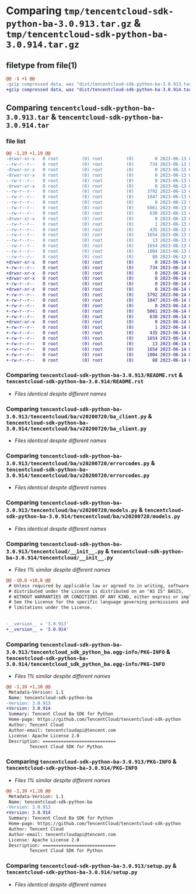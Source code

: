 # Comparing `tmp/tencentcloud-sdk-python-ba-3.0.913.tar.gz` & `tmp/tencentcloud-sdk-python-ba-3.0.914.tar.gz`

## filetype from file(1)

```diff
@@ -1 +1 @@
-gzip compressed data, was "dist/tencentcloud-sdk-python-ba-3.0.913.tar", last modified: Tue Jun 13 02:04:08 2023, max compression
+gzip compressed data, was "dist/tencentcloud-sdk-python-ba-3.0.914.tar", last modified: Wed Jun 14 00:18:52 2023, max compression
```

## Comparing `tencentcloud-sdk-python-ba-3.0.913.tar` & `tencentcloud-sdk-python-ba-3.0.914.tar`

### file list

```diff
@@ -1,19 +1,19 @@
-drwxr-xr-x   0 root         (0) root         (0)        0 2023-06-13 02:04:08.000000 tencentcloud-sdk-python-ba-3.0.913/
--rw-r--r--   0 root         (0) root         (0)      734 2023-06-13 02:04:08.000000 tencentcloud-sdk-python-ba-3.0.913/README.rst
-drwxr-xr-x   0 root         (0) root         (0)        0 2023-06-13 02:04:08.000000 tencentcloud-sdk-python-ba-3.0.913/tencentcloud/
-drwxr-xr-x   0 root         (0) root         (0)        0 2023-06-13 02:04:08.000000 tencentcloud-sdk-python-ba-3.0.913/tencentcloud/ba/
--rw-r--r--   0 root         (0) root         (0)        0 2023-06-13 02:04:08.000000 tencentcloud-sdk-python-ba-3.0.913/tencentcloud/ba/__init__.py
-drwxr-xr-x   0 root         (0) root         (0)        0 2023-06-13 02:04:08.000000 tencentcloud-sdk-python-ba-3.0.913/tencentcloud/ba/v20200720/
--rw-r--r--   0 root         (0) root         (0)     3792 2023-06-13 02:04:08.000000 tencentcloud-sdk-python-ba-3.0.913/tencentcloud/ba/v20200720/ba_client.py
--rw-r--r--   0 root         (0) root         (0)     1047 2023-06-13 02:04:08.000000 tencentcloud-sdk-python-ba-3.0.913/tencentcloud/ba/v20200720/errorcodes.py
--rw-r--r--   0 root         (0) root         (0)        0 2023-06-13 02:04:08.000000 tencentcloud-sdk-python-ba-3.0.913/tencentcloud/ba/v20200720/__init__.py
--rw-r--r--   0 root         (0) root         (0)     5061 2023-06-13 02:04:08.000000 tencentcloud-sdk-python-ba-3.0.913/tencentcloud/ba/v20200720/models.py
--rw-r--r--   0 root         (0) root         (0)      630 2023-06-13 02:04:08.000000 tencentcloud-sdk-python-ba-3.0.913/tencentcloud/__init__.py
-drwxr-xr-x   0 root         (0) root         (0)        0 2023-06-13 02:04:08.000000 tencentcloud-sdk-python-ba-3.0.913/tencentcloud_sdk_python_ba.egg-info/
--rw-r--r--   0 root         (0) root         (0)        1 2023-06-13 02:04:08.000000 tencentcloud-sdk-python-ba-3.0.913/tencentcloud_sdk_python_ba.egg-info/dependency_links.txt
--rw-r--r--   0 root         (0) root         (0)      435 2023-06-13 02:04:08.000000 tencentcloud-sdk-python-ba-3.0.913/tencentcloud_sdk_python_ba.egg-info/SOURCES.txt
--rw-r--r--   0 root         (0) root         (0)     1654 2023-06-13 02:04:08.000000 tencentcloud-sdk-python-ba-3.0.913/tencentcloud_sdk_python_ba.egg-info/PKG-INFO
--rw-r--r--   0 root         (0) root         (0)       13 2023-06-13 02:04:08.000000 tencentcloud-sdk-python-ba-3.0.913/tencentcloud_sdk_python_ba.egg-info/top_level.txt
--rw-r--r--   0 root         (0) root         (0)     1654 2023-06-13 02:04:08.000000 tencentcloud-sdk-python-ba-3.0.913/PKG-INFO
--rw-r--r--   0 root         (0) root         (0)     1004 2023-06-13 02:04:08.000000 tencentcloud-sdk-python-ba-3.0.913/setup.py
--rw-r--r--   0 root         (0) root         (0)       88 2023-06-13 02:04:08.000000 tencentcloud-sdk-python-ba-3.0.913/setup.cfg
+drwxr-xr-x   0 root         (0) root         (0)        0 2023-06-14 00:18:52.000000 tencentcloud-sdk-python-ba-3.0.914/
+-rw-r--r--   0 root         (0) root         (0)      734 2023-06-14 00:18:52.000000 tencentcloud-sdk-python-ba-3.0.914/README.rst
+drwxr-xr-x   0 root         (0) root         (0)        0 2023-06-14 00:18:52.000000 tencentcloud-sdk-python-ba-3.0.914/tencentcloud/
+drwxr-xr-x   0 root         (0) root         (0)        0 2023-06-14 00:18:52.000000 tencentcloud-sdk-python-ba-3.0.914/tencentcloud/ba/
+-rw-r--r--   0 root         (0) root         (0)        0 2023-06-14 00:18:52.000000 tencentcloud-sdk-python-ba-3.0.914/tencentcloud/ba/__init__.py
+drwxr-xr-x   0 root         (0) root         (0)        0 2023-06-14 00:18:52.000000 tencentcloud-sdk-python-ba-3.0.914/tencentcloud/ba/v20200720/
+-rw-r--r--   0 root         (0) root         (0)     3792 2023-06-14 00:18:52.000000 tencentcloud-sdk-python-ba-3.0.914/tencentcloud/ba/v20200720/ba_client.py
+-rw-r--r--   0 root         (0) root         (0)     1047 2023-06-14 00:18:52.000000 tencentcloud-sdk-python-ba-3.0.914/tencentcloud/ba/v20200720/errorcodes.py
+-rw-r--r--   0 root         (0) root         (0)        0 2023-06-14 00:18:52.000000 tencentcloud-sdk-python-ba-3.0.914/tencentcloud/ba/v20200720/__init__.py
+-rw-r--r--   0 root         (0) root         (0)     5061 2023-06-14 00:18:52.000000 tencentcloud-sdk-python-ba-3.0.914/tencentcloud/ba/v20200720/models.py
+-rw-r--r--   0 root         (0) root         (0)      630 2023-06-14 00:18:52.000000 tencentcloud-sdk-python-ba-3.0.914/tencentcloud/__init__.py
+drwxr-xr-x   0 root         (0) root         (0)        0 2023-06-14 00:18:52.000000 tencentcloud-sdk-python-ba-3.0.914/tencentcloud_sdk_python_ba.egg-info/
+-rw-r--r--   0 root         (0) root         (0)        1 2023-06-14 00:18:52.000000 tencentcloud-sdk-python-ba-3.0.914/tencentcloud_sdk_python_ba.egg-info/dependency_links.txt
+-rw-r--r--   0 root         (0) root         (0)      435 2023-06-14 00:18:52.000000 tencentcloud-sdk-python-ba-3.0.914/tencentcloud_sdk_python_ba.egg-info/SOURCES.txt
+-rw-r--r--   0 root         (0) root         (0)     1654 2023-06-14 00:18:52.000000 tencentcloud-sdk-python-ba-3.0.914/tencentcloud_sdk_python_ba.egg-info/PKG-INFO
+-rw-r--r--   0 root         (0) root         (0)       13 2023-06-14 00:18:52.000000 tencentcloud-sdk-python-ba-3.0.914/tencentcloud_sdk_python_ba.egg-info/top_level.txt
+-rw-r--r--   0 root         (0) root         (0)     1654 2023-06-14 00:18:52.000000 tencentcloud-sdk-python-ba-3.0.914/PKG-INFO
+-rw-r--r--   0 root         (0) root         (0)     1004 2023-06-14 00:18:52.000000 tencentcloud-sdk-python-ba-3.0.914/setup.py
+-rw-r--r--   0 root         (0) root         (0)       88 2023-06-14 00:18:52.000000 tencentcloud-sdk-python-ba-3.0.914/setup.cfg
```

### Comparing `tencentcloud-sdk-python-ba-3.0.913/README.rst` & `tencentcloud-sdk-python-ba-3.0.914/README.rst`

 * *Files identical despite different names*

### Comparing `tencentcloud-sdk-python-ba-3.0.913/tencentcloud/ba/v20200720/ba_client.py` & `tencentcloud-sdk-python-ba-3.0.914/tencentcloud/ba/v20200720/ba_client.py`

 * *Files identical despite different names*

### Comparing `tencentcloud-sdk-python-ba-3.0.913/tencentcloud/ba/v20200720/errorcodes.py` & `tencentcloud-sdk-python-ba-3.0.914/tencentcloud/ba/v20200720/errorcodes.py`

 * *Files identical despite different names*

### Comparing `tencentcloud-sdk-python-ba-3.0.913/tencentcloud/ba/v20200720/models.py` & `tencentcloud-sdk-python-ba-3.0.914/tencentcloud/ba/v20200720/models.py`

 * *Files identical despite different names*

### Comparing `tencentcloud-sdk-python-ba-3.0.913/tencentcloud/__init__.py` & `tencentcloud-sdk-python-ba-3.0.914/tencentcloud/__init__.py`

 * *Files 1% similar despite different names*

```diff
@@ -10,8 +10,8 @@
 # Unless required by applicable law or agreed to in writing, software
 # distributed under the License is distributed on an "AS IS" BASIS,
 # WITHOUT WARRANTIES OR CONDITIONS OF ANY KIND, either express or implied.
 # See the License for the specific language governing permissions and
 # limitations under the License.
 
 
-__version__ = '3.0.913'
+__version__ = '3.0.914'
```

### Comparing `tencentcloud-sdk-python-ba-3.0.913/tencentcloud_sdk_python_ba.egg-info/PKG-INFO` & `tencentcloud-sdk-python-ba-3.0.914/tencentcloud_sdk_python_ba.egg-info/PKG-INFO`

 * *Files 1% similar despite different names*

```diff
@@ -1,10 +1,10 @@
 Metadata-Version: 1.1
 Name: tencentcloud-sdk-python-ba
-Version: 3.0.913
+Version: 3.0.914
 Summary: Tencent Cloud Ba SDK for Python
 Home-page: https://github.com/TencentCloud/tencentcloud-sdk-python
 Author: Tencent Cloud
 Author-email: tencentcloudapi@tencent.com
 License: Apache License 2.0
 Description: ============================
         Tencent Cloud SDK for Python
```

### Comparing `tencentcloud-sdk-python-ba-3.0.913/PKG-INFO` & `tencentcloud-sdk-python-ba-3.0.914/PKG-INFO`

 * *Files 1% similar despite different names*

```diff
@@ -1,10 +1,10 @@
 Metadata-Version: 1.1
 Name: tencentcloud-sdk-python-ba
-Version: 3.0.913
+Version: 3.0.914
 Summary: Tencent Cloud Ba SDK for Python
 Home-page: https://github.com/TencentCloud/tencentcloud-sdk-python
 Author: Tencent Cloud
 Author-email: tencentcloudapi@tencent.com
 License: Apache License 2.0
 Description: ============================
         Tencent Cloud SDK for Python
```

### Comparing `tencentcloud-sdk-python-ba-3.0.913/setup.py` & `tencentcloud-sdk-python-ba-3.0.914/setup.py`

 * *Files identical despite different names*


